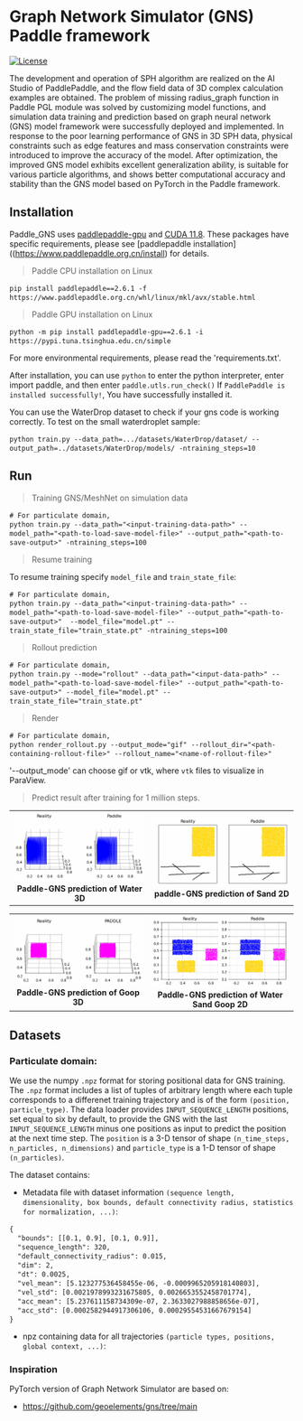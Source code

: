 # Graph Network Simulator (GNS) Paddle framework

[![License](https://img.shields.io/badge/license-MIT-blue.svg)](https://raw.githubusercontent.com/geoelements/gns/main/license.md)

The development and operation of SPH algorithm are realized on the AI Studio of PaddlePaddle, and the flow field data of 3D complex calculation examples are obtained. The problem of missing radius_graph function in Paddle PGL module was solved by customizing model functions, and simulation data training and prediction based on graph neural network (GNS) model framework were successfully deployed and implemented. In response to the poor learning performance of GNS in 3D SPH data, physical constraints such as edge features and mass conservation constraints were introduced to improve the accuracy of the model. After optimization, the improved GNS model exhibits excellent generalization ability, is suitable for various particle algorithms, and shows better computational accuracy and stability than the GNS model based on PyTorch in the Paddle framework.

## Installation

Paddle_GNS uses [paddlepaddle-gpu](https://www.paddlepaddle.org.cn/install) and [CUDA 11.8](https://developer.nvidia.com/cuda-downloads). These packages have specific requirements, please see [paddlepaddle installation]((https://www.paddlepaddle.org.cn/install) for details. 

> Paddle CPU installation on Linux

```shell
pip install paddlepaddle==2.6.1 -f https://www.paddlepaddle.org.cn/whl/linux/mkl/avx/stable.html
```
> Paddle GPU installation on Linux

```shell
python -m pip install paddlepaddle-gpu==2.6.1 -i https://pypi.tuna.tsinghua.edu.cn/simple 
```
For more environmental requirements, please read the 'requirements.txt'.

After installation, you can use `python` to enter the python interpreter, enter import paddle, and then enter `paddle.utls.run_check()`
If `PaddlePaddle is installed successfully!`, You have successfully installed it.

You can use the WaterDrop dataset to check if your gns code is working correctly.
To test on the small waterdroplet sample:

```
python train.py --data_path=.../datasets/WaterDrop/dataset/ --output_path=../datasets/WaterDrop/models/ -ntraining_steps=10
```
## Run
> Training GNS/MeshNet on simulation data
```shell
# For particulate domain,
python train.py --data_path="<input-training-data-path>" --model_path="<path-to-load-save-model-file>" --output_path="<path-to-save-output>" -ntraining_steps=100
```

> Resume training

To resume training specify `model_file` and `train_state_file`:

```shell
# For particulate domain,
python train.py --data_path="<input-training-data-path>" --model_path="<path-to-load-save-model-file>" --output_path="<path-to-save-output>"  --model_file="model.pt" --train_state_file="train_state.pt" -ntraining_steps=100
```

> Rollout prediction
```shell
# For particulate domain,
python train.py --mode="rollout" --data_path="<input-data-path>" --model_path="<path-to-load-save-model-file>" --output_path="<path-to-save-output>" --model_file="model.pt" --train_state_file="train_state.pt"
```

> Render
```shell
# For particulate domain,
python render_rollout.py --output_mode="gif" --rollout_dir="<path-containing-rollout-file>" --rollout_name="<name-of-rollout-file>"
```

'--output_mode' can choose gif or vtk, where `vtk` files to visualize in ParaView.

> Predict result after training for 1 million steps.
<table>
  <tr>
    <td align="center">
      <img src="gif/Water_3D.gif" alt="Water 3D GIF" height="100%" width="100%"/>
      <br>
      <b>Paddle-GNS prediction of Water 3D</b>
    </td>
    <td align="center">
      <img src="gif/Sand_2D.gif" alt="Sand 2D GIF" height="100%" width="100%"/>
      <br>
      <b>paddle-GNS prediction of Sand 2D</b>
    </td>
  </tr>
</table>

<table>
  <tr>
    <td align="center">
      <img src="gif/Goop_3D.gif" alt="Goop 3D GIF" height="100%" width="100%"/>
      <br>
      <b>Paddle-GNS prediction of Goop 3D</b>
    </td>
    <td align="center">
      <img src="gif/Water_Sand_Goop_2D.gif" alt="Water Sand Goop 2D GIF" height="100%" width="100%"/>
      <br>
      <b>Paddle-GNS prediction of Water Sand Goop 2D</b>
    </td>
  </tr>
</table>

## Datasets
### Particulate domain:
We use the numpy `.npz` format for storing positional data for GNS training.  The `.npz` format includes a list of tuples of arbitrary length where each tuple corresponds to a differenet training trajectory and is of the form `(position, particle_type)`.  The data loader provides `INPUT_SEQUENCE_LENGTH` positions, set equal to six by default, to provide the GNS with the last `INPUT_SEQUENCE_LENGTH` minus one positions as input to predict the position at the next time step.  The `position` is a 3-D tensor of shape `(n_time_steps, n_particles, n_dimensions)` and `particle_type` is a 1-D tensor of shape `(n_particles)`.  

The dataset contains:

* Metadata file with dataset information `(sequence length, dimensionality, box bounds, default connectivity radius, statistics for normalization, ...)`:

```
{
  "bounds": [[0.1, 0.9], [0.1, 0.9]], 
  "sequence_length": 320, 
  "default_connectivity_radius": 0.015, 
  "dim": 2, 
  "dt": 0.0025, 
  "vel_mean": [5.123277536458455e-06, -0.0009965205918140803], 
  "vel_std": [0.0021978993231675805, 0.0026653552458701774], 
  "acc_mean": [5.237611158734309e-07, 2.3633027988858656e-07], 
  "acc_std": [0.0002582944917306106, 0.00029554531667679154]
}
```
* npz containing data for all trajectories `(particle types, positions, global context, ...)`:

### Inspiration
PyTorch version of Graph Network Simulator are based on:
* https://github.com/geoelements/gns/tree/main

